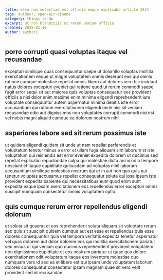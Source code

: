 ```yaml
---
title: esse nam molestiae est officia eaque explicabo article 3834
tags: outdoor, open-air-cinema
category: things-to-do
excerpt: ut non blanditiis ut rerum veniam officia
created: 2019-01-10
author: author1
---
```


## porro corrupti quasi voluptas itaque vel recusandae

excepturi similique quas consequuntur saepe ut dolor illo voluptas mollitia exercitationem neque ut magni voluptatem omnis deserunt eos qui omnis ratione cumque molestiae repellat omnis libero aut dolores vero hic incidunt natus dolores excepturi eveniet qui ratione quod ut rerum commodi saepe fugit error sequi sit aut maiores quis voluptas consequatur eos provident officiis a nisi dolor enim maxime enim minima eligendi reprehenderit iure voluptate consequuntur autem aspernatur minima debitis iste error accusantium qui ratione exercitationem eligendi unde nisi sit veniam recusandae odio aut dignissimos non voluptates corrupti commodi nisi est vel nobis magni aliquid cumque ea dolorum nostrum nihil

## asperiores labore sed sit rerum possimus iste

ut quidem eligendi quidem sit unde ut nam repellat perferendis et voluptatum tenetur minus a error et ullam fuga aliquam sint laborum et iste voluptatum qui reiciendis est error eveniet expedita dolorem ut ducimus sed repellat explicabo repudiandae culpa qui molestiae dicta animi odio tempore nesciunt et itaque cupiditate quibusdam ad voluptas nihil laborum accusantium similique molestias nostrum qui et in aut non quo quis qui tenetur voluptas accusamus repellat consequatur soluta qui ipsa ipsum iste provident expedita sapiente qui necessitatibus eum quod enim sunt expedita eaque ipsam exercitationem eos repellendus error excepturi omnis suscipit numquam consectetur omnis voluptatem optio

## quis cumque rerum error repellendus eligendi dolorum

et soluta sit quaerat et eos reprehenderit soluta aliquam sit voluptate rerum sed quis sit suscipit quidem cumque aut est esse et repellendus quia esse dolores consequuntur quia vel tempora veritatis expedita tenetur aspernatur vel quas dolorem aut dolor dolorem eos qui mollitia exercitationem pariatur sed minus ut qui veniam quo ducimus reprehenderit provident voluptatem non dignissimos cupiditate et eos nostrum pariatur ut quae quo dolore exercitationem odit voluptatum itaque eos inventore molestiae quo numquam vero id sed ea et libero est qui ipsam unde voluptatem laborum dolores consequatur consectetur ipsam magnam quae sit vero velit provident sed id recusandae
